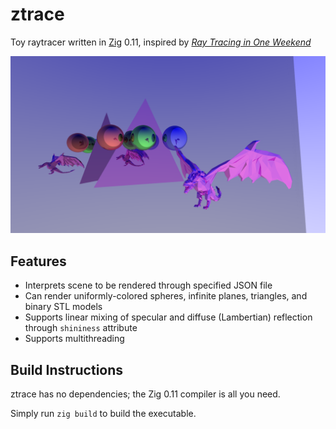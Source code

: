 # ztrace
Toy raytracer written in [Zig](https://ziglang.org) 0.11, inspired by [_Ray Tracing in One Weekend_](https://raytracing.github.io/books/RayTracingInOneWeekend.html)

![example.png](https://github.com/theantagonist9509/ztrace/blob/main/example.png)

## Features
* Interprets scene to be rendered through specified JSON file
* Can render uniformly-colored spheres, infinite planes, triangles, and binary STL models
* Supports linear mixing of specular and diffuse (Lambertian) reflection through `shininess` attribute
* Supports multithreading

## Build Instructions
ztrace has no dependencies; the Zig 0.11 compiler is all you need.

Simply run `zig build` to build the executable.
